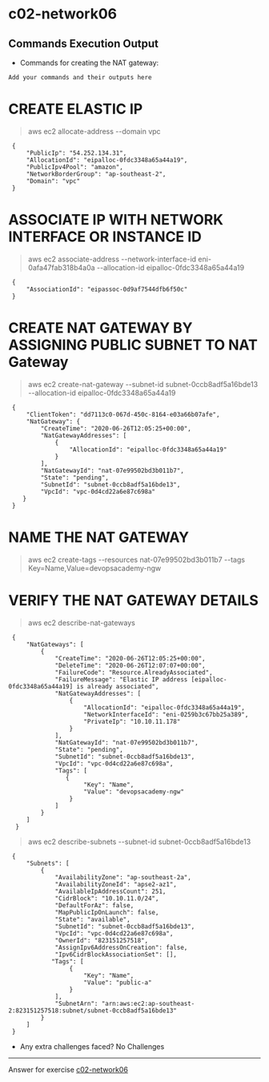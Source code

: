 # c02-network06

## Commands Execution Output

- Commands for creating the NAT gateway:
```
Add your commands and their outputs here
```

# CREATE ELASTIC IP

> aws ec2 allocate-address --domain vpc

     {
         "PublicIp": "54.252.134.31",
         "AllocationId": "eipalloc-0fdc3348a65a44a19",
         "PublicIpv4Pool": "amazon",
         "NetworkBorderGroup": "ap-southeast-2",
         "Domain": "vpc"
     }

# ASSOCIATE IP WITH NETWORK INTERFACE OR INSTANCE ID

> aws ec2 associate-address --network-interface-id eni-0afa47fab318b4a0a --allocation-id eipalloc-0fdc3348a65a44a19

     {
         "AssociationId": "eipassoc-0d9af7544dfb6f50c"
     }

# CREATE NAT GATEWAY BY ASSIGNING PUBLIC SUBNET TO NAT Gateway

> aws ec2 create-nat-gateway --subnet-id subnet-0ccb8adf5a16bde13 --allocation-id eipalloc-0fdc3348a65a44a19

     {
         "ClientToken": "dd7113c0-067d-450c-8164-e03a66b07afe",
         "NatGateway": {
             "CreateTime": "2020-06-26T12:05:25+00:00",
             "NatGatewayAddresses": [
                 {
                     "AllocationId": "eipalloc-0fdc3348a65a44a19"
                 }
             ],
             "NatGatewayId": "nat-07e99502bd3b011b7",
             "State": "pending",
             "SubnetId": "subnet-0ccb8adf5a16bde13",
             "VpcId": "vpc-0d4cd22a6e87c698a"
        }
     }

# NAME THE NAT GATEWAY

> aws ec2 create-tags --resources nat-07e99502bd3b011b7 --tags Key=Name,Value=devopsacademy-ngw

# VERIFY THE NAT GATEWAY DETAILS

> aws ec2 describe-nat-gateways

     {
         "NatGateways": [
             {
                 "CreateTime": "2020-06-26T12:05:25+00:00",
                 "DeleteTime": "2020-06-26T12:07:07+00:00",
                 "FailureCode": "Resource.AlreadyAssociated",
                 "FailureMessage": "Elastic IP address [eipalloc-0fdc3348a65a44a19] is already associated",
                 "NatGatewayAddresses": [
                     {
                         "AllocationId": "eipalloc-0fdc3348a65a44a19",
                         "NetworkInterfaceId": "eni-0259b3c67bb25a389",
                         "PrivateIp": "10.10.11.178"
                     }
                 ],
                 "NatGatewayId": "nat-07e99502bd3b011b7",
                 "State": "pending",
                 "SubnetId": "subnet-0ccb8adf5a16bde13",
                 "VpcId": "vpc-0d4cd22a6e87c698a",
                 "Tags": [
                    {
                         "Key": "Name",
                         "Value": "devopsacademy-ngw"
                     }
                 ]
             }
         ]
      }

> aws ec2 describe-subnets --subnet-id subnet-0ccb8adf5a16bde13

     {
         "Subnets": [
             {
                 "AvailabilityZone": "ap-southeast-2a",
                 "AvailabilityZoneId": "apse2-az1",
                 "AvailableIpAddressCount": 251,
                 "CidrBlock": "10.10.11.0/24",
                 "DefaultForAz": false,
                 "MapPublicIpOnLaunch": false,
                 "State": "available",
                 "SubnetId": "subnet-0ccb8adf5a16bde13",
                 "VpcId": "vpc-0d4cd22a6e87c698a",
                 "OwnerId": "823151257518",
                 "AssignIpv6AddressOnCreation": false,
                 "Ipv6CidrBlockAssociationSet": [],
                "Tags": [
                     {
                         "Key": "Name",
                         "Value": "public-a"
                     }
                 ],
                 "SubnetArn": "arn:aws:ec2:ap-southeast-2:823151257518:subnet/subnet-0ccb8adf5a16bde13"
             }
         ]
     }


- Any extra challenges faced?
 No Challenges

<!-- Don't change anything below this point-->
***
Answer for exercise [c02-network06](https://github.com/devopsacademyau/academy/blob/893381c6f0b69434d9e8597d3d4b1c17f9bc1371/classes/02class/exercises/c02-network06/README.md)
